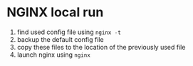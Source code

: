 # NGINX local run

1. find used config file using `nginx -t`
2. backup the default config file
3. copy these files to the location of the previously used file
4. launch nginx using `nginx`

